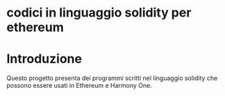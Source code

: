 # codici in linguaggio solidity per ethereum 



# Introduzione 

Questo progetto presenta dei programmi scritti nel linguaggio solidity che possono essere usati in Ethereum e Harmony One.


